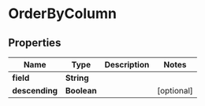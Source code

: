 

# OrderByColumn


## Properties

| Name | Type | Description | Notes |
|------------ | ------------- | ------------- | -------------|
|**field** | **String** |  |  |
|**descending** | **Boolean** |  |  [optional] |



